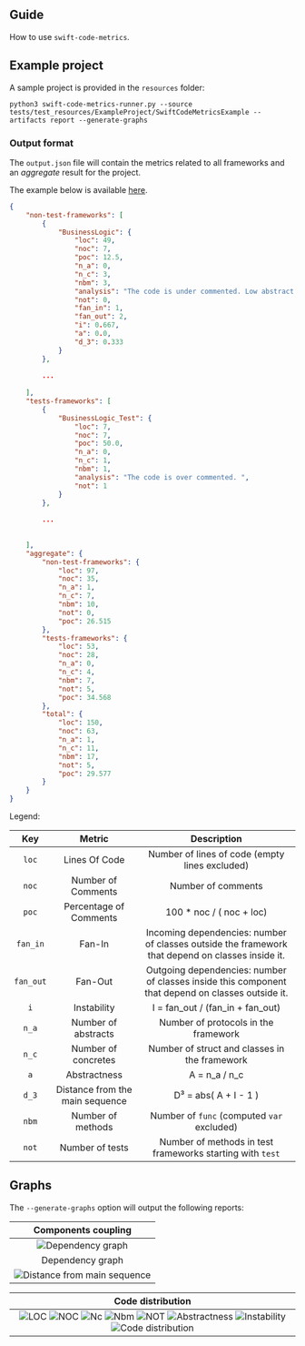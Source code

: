 ## Guide

How to use `swift-code-metrics`.

## Example project

A sample project is provided in the `resources` folder:

`python3 swift-code-metrics-runner.py --source tests/test_resources/ExampleProject/SwiftCodeMetricsExample --artifacts report --generate-graphs`

### Output format

The `output.json` file will contain the metrics related to all frameworks 
and an _aggregate_ result for the project. 

The example below is available [here](../tests/test_resources/expected_output.json).

```json
{
    "non-test-frameworks": [
        {
            "BusinessLogic": {
                "loc": 49,
                "noc": 7,
                "poc": 12.5,
                "n_a": 0,
                "n_c": 3,
                "nbm": 3,
                "analysis": "The code is under commented. Low abstract component, few interfaces. ",
                "not": 0,
                "fan_in": 1,
                "fan_out": 2,
                "i": 0.667,
                "a": 0.0,
                "d_3": 0.333
            }
        },
        
        ...
        
    ],
    "tests-frameworks": [
        {
            "BusinessLogic_Test": {
                "loc": 7,
                "noc": 7,
                "poc": 50.0,
                "n_a": 0,
                "n_c": 1,
                "nbm": 1,
                "analysis": "The code is over commented. ",
                "not": 1
            }
        },
        
        ...
        
        
    ],
    "aggregate": {
        "non-test-frameworks": {
            "loc": 97,
            "noc": 35,
            "n_a": 1,
            "n_c": 7,
            "nbm": 10,
            "not": 0,
            "poc": 26.515
        },
        "tests-frameworks": {
            "loc": 53,
            "noc": 28,
            "n_a": 0,
            "n_c": 4,
            "nbm": 7,
            "not": 5,
            "poc": 34.568
        },
        "total": {
            "loc": 150,
            "noc": 63,
            "n_a": 1,
            "n_c": 11,
            "nbm": 17,
            "not": 5,
            "poc": 29.577
        }
    }
}
```

Legend:

|    Key    |              Metric              |                                             Description                                             |
|:---------:|:--------------------------------:|:---------------------------------------------------------------------------------------------------:|
|   `loc`   |           Lines Of Code          |                            Number of lines of code (empty lines excluded)                           |
|   `noc`   |        Number of Comments        |                                          Number of comments                                         |
|   `poc`   |      Percentage of Comments      |                                       100 * noc / ( noc + loc)                                      |
|  `fan_in` |              Fan-In              | Incoming dependencies: number of classes  outside the framework that depend on classes  inside it.  |
| `fan_out` |              Fan-Out             | Outgoing dependencies: number of classes  inside this component that depend on classes  outside it. |
|    `i`    |            Instability           |                                   I = fan_out / (fan_in + fan_out)                                  |
|   `n_a`   |        Number of abstracts       |                                 Number of protocols in the framework                                |
|   `n_c`   |        Number of concretes       |                            Number of struct and classes in the framework                            |
|    `a`    |           Abstractness           |                                            A = n_a / n_c                                            |
|   `d_3`   | Distance from  the main sequence |                                             D³ = abs( A + I - 1 )                                   |
|   `nbm`   |         Number of methods        |                              Number of `func` (computed `var` excluded)                             |
|   `not`   |          Number of tests         |                      Number of methods in test frameworks starting with `test`                      |

## Graphs

The `--generate-graphs` option will output the following reports:

| Components coupling |
|:-----------:|
| ![Dependency graph](assets/dependency_graph.jpg) |
| Dependency graph |
| ![Distance from main sequence](assets/deviation_from_the_main_sequence.jpg) |

| Code distribution |
|:-----------:|
|![LOC](assets/lines_of_code_-_loc.jpg) ![NOC](assets/number_of_comments_-_noc.jpg) ![Nc](assets/n._of_classes_and_structs.jpg) ![Nbm](assets/n._of_methods_-_nbm.jpg) ![NOT](assets/number_of_tests_-_not.jpg) ![Abstractness](assets/abstractness_-_a.jpg) ![Instability](assets/instability_-_i.jpg) ![Code distribution](assets/code_distribution.jpg) |
